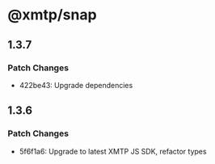 # @xmtp/snap

## 1.3.7

### Patch Changes

- 422be43: Upgrade dependencies

## 1.3.6

### Patch Changes

- 5f6f1a6: Upgrade to latest XMTP JS SDK, refactor types
